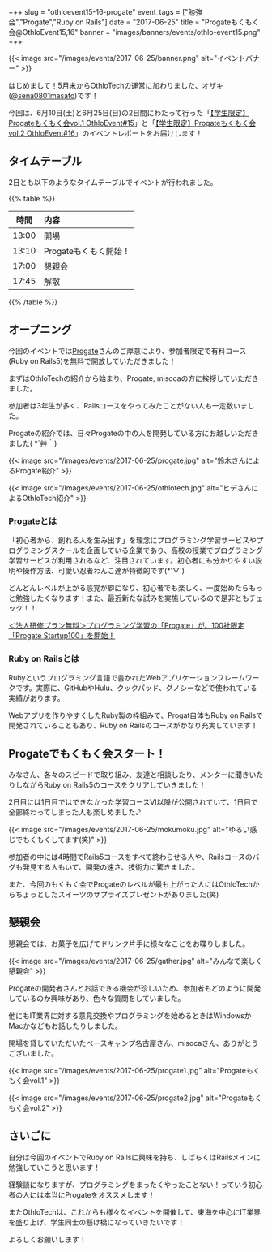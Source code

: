 +++
slug = "othloevent15-16-progate"
event_tags = ["勉強会","Progate","Ruby on Rails"]
date = "2017-06-25"
title = "Progateもくもく会@OthloEvent15,16"
banner = "images/banners/events/othlo-event15.png"
+++

{{< image src="/images/events/2017-06-25/banner.png" alt="イベントバナー" >}}

はじめまして！5月末からOthloTechの運営に加わりました、オザキ([@sena0801masato](https://twitter.com/sena0801masato))です！

今回は、6月10日(土)と6月25日(日)の2日間にわたって行った「[【学生限定】Progateもくもく会vol.1 OthloEvent#15](https://othlotech.connpass.com/event/58440/)」と「[【学生限定】Progateもくもく会vol.2 OthloEvent#16](https://othlotech.connpass.com/event/58447/)」のイベントレポートをお届けします！


## タイムテーブル

2日とも以下のようなタイムテーブルでイベントが行われました。

{{% table %}}

|時間|内容|
|:-----:|:-----|
|13:00|開場|
|13:10|Progateもくもく開始！|
|17:00|懇親会|
|17:45|解散|

{{% /table %}}

## オープニング

今回のイベントでは[Progate](https://prog-8.com/)さんのご厚意により、参加者限定で有料コース(Ruby on Rails5)を無料で開放していただきました！

まずはOthloTechの紹介から始まり、Progate, misocaの方に挨拶していただきました。

参加者は3年生が多く、Railsコースをやってみたことがない人も一定数いました。

Progateの紹介では、日々Progateの中の人を開発している方にお越しいただきました( *´艸｀)

{{< image src="/images/events/2017-06-25/progate.jpg" alt="鈴木さんによるProgate紹介" >}}

{{< image src="/images/events/2017-06-25/othlotech.jpg" alt="ヒデさんによるOthloTech紹介" >}}

### Progateとは

「初心者から、創れる人を生み出す」を理念にプログラミング学習サービスやプログラミングスクールを企画している企業であり、高校の授業でプログラミング学習サービスが利用されるなど、注目されています。初心者にも分かりやすい説明や操作方法、可愛い忍者わんこ達が特徴的です(*'▽')

どんどんレベルが上がる感覚が癖になり、初心者でも楽しく、一度始めたらもっと勉強したくなります！また、最近新たな試みを実施しているので是非ともチェック！！

[＜法人研修プラン無料＞プログラミング学習の「Progate」が、100社限定「Progate Startup100」を開始！](https://prtimes.jp/main/html/rd/p/000000020.000015015.html)

### Ruby on Railsとは

Rubyというプログラミング言語で書かれたWebアプリケーションフレームワークです。実際に、GitHubやHulu、クックパッド、グノシーなどで使われている実績があります。

Webアプリを作りやすくしたRuby製の枠組みで、Progat自体もRuby on Railsで開発されていることもあり、Ruby on Railsのコースがかなり充実しています！

## Progateでもくもく会スタート！

みなさん、各々のスピードで取り組み、友達と相談したり、メンターに聞きいたりしながらRuby on Rails5のコースをクリアしていきました！

2日目には1日目ではできなかった学習コースⅥ以降が公開されていて、1日目で全部終わってしまった人も楽しめました♪

{{< image src="/images/events/2017-06-25/mokumoku.jpg" alt="ゆるい感じでもくもくしてます(笑)" >}}

参加者の中には4時間でRails5コースをすべて終わらせる人や、Railsコースのバグも発見する人もいて、開発の速さ、技術力に驚きました。

また、今回のもくもく会でProgateのレベルが最も上がった人にはOthloTechからちょっとしたスイーツのサプライズプレゼントがありました(笑)

## 懇親会

懇親会では、お菓子を広げてドリンク片手に様々なことをお喋りしました。

{{< image src="/images/events/2017-06-25/gather.jpg" alt="みんなで楽しく懇親会" >}}

Progateの開発者さんとお話できる機会が珍しいため、参加者もどのように開発しているのか興味があり、色々な質問をしていました。

他にもIT業界に対する意見交換やプログラミングを始めるときはWindowsかMacかなどもお話したりしました。

開場を貸していただいたベースキャンプ名古屋さん、misocaさん、ありがとうございました。

{{< image src="/images/events/2017-06-25/progate1.jpg" alt="Progateもくもく会vol.1" >}}

{{< image src="/images/events/2017-06-25/progate2.jpg" alt="Progateもくもく会vol.2" >}}

## さいごに

自分は今回のイベントでRuby on Railsに興味を持ち、しばらくはRailsメインに勉強していこうと思います！

経験談になりますが、プログラミングをまったくやったことない！っていう初心者の人には本当にProgateをオススメします！

またOthloTechは、これからも様々なイベントを開催して、東海を中心にIT業界を盛り上げ、学生同士の懸け橋になっていきたいです！

よろしくお願いします！
